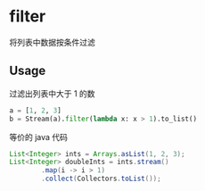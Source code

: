 # filter

将列表中数据按条件过滤

## Usage

过滤出列表中大于 1 的数

```python
a = [1, 2, 3]
b = Stream(a).filter(lambda x: x > 1).to_list()
```

等价的 java 代码
```java
List<Integer> ints = Arrays.asList(1, 2, 3);
List<Integer> doubleInts = ints.stream()
        .map(i -> i > 1)
        .collect(Collectors.toList());
```